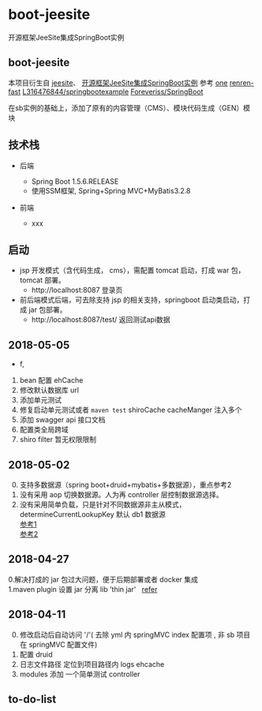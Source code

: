 # boot-jeesite
开源框架JeeSite集成SpringBoot实例

## boot-jeesite

 本项目衍生自 
 [jeesite](https://github.com/thinkgem/jeesite)、
 [开源框架JeeSite集成SpringBoot实例](https://www.cnblogs.com/frightOAO/p/7857743.html)
 参考
 [one](https://github.com/lcw2004/one)
 [renren-fast](https://gitee.com/babaio/renren-fast)
 [L316476844/springbootexample](https://github.com/L316476844/springbootexample)
 [Foreveriss/SpringBoot](https://github.com/Foreveriss/SpringBoot)
 
 在sb实例的基础上，添加了原有的内容管理（CMS）、模块代码生成（GEN）模块
 
## 技术栈
- 后端
    -   Spring Boot 1.5.6.RELEASE
    -   使用SSM框架, Spring+Spring MVC+MyBatis3.2.8

- 前端
    -   xxx
    
        
## 启动
- jsp 开发模式（含代码生成， cms），需配置 tomcat 启动，打成 war 包，tomcat 部署。   
    - http://localhost:8087   登录页    
- 前后端模式后端，可去除支持 jsp 的相关支持，springboot 启动类启动，打成 jar 包部署。   
    - http://localhost:8087/test/  返回测试api数据
    
    
## 2018-05-05

+ f, 
1. bean 配置 ehCache 
2. 修改默认数据库 url 
3. 添加单元测试
4. 修复启动单元测试或者 `maven test` shiroCache cacheManger 注入多个
5. 添加 swagger api 接口文档
6. 配置类全局跨域
7. shiro filter 暂无权限限制
    
## 2018-05-02

0. 支持多数据源（spring boot+druid+mybatis+多数据源），重点参考2     
1. 没有采用 aop 切换数据源。人为再 controller 层控制数据源选择。    
2. 没有采用简单负载，只是针对不同数据源非主从模式，determineCurrentLookupKey 默认 db1 数据源  
[参考1](http://www.cnblogs.com/yjmyzz/p/spring-boot-integrate-with-mybatis-and-multi-datasource.html)  
[参考2](https://github.com/drtrang/druid-spring-boot)  
       
       
## 2018-04-27  
0.解决打成的 jar 包过大问题，便于后期部署或者 docker 集成  
1.maven plugin 设置 jar 分离 lib 'thin jar'  
[refer](https://my.oschina.net/xiaozhutefannao/blog/1624092)  

   
## 2018-04-11
   
0. 修改启动后自动访问 '/'( 去除 yml 内 springMVC index 配置项 , 非 sb 项目在 springMVC 配置文件)    
1. 配置 druid
2. 日志文件路径 定位到项目路径内 logs ehcache
3. modules 添加 一个简单测试 controller
    
## to-do-list
